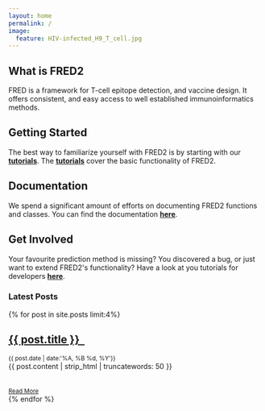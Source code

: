 ```yaml
---
layout: home
permalink: /
image:
  feature: HIV-infected_H9_T_cell.jpg
---
```


<div class="tiles">

<div class="tile">
  <h2 class="post-title">What is FRED2</h2>
  <p class="post-excerpt">FRED is a framework for T-cell epitope detection, and vaccine design. It offers consistent, 
  and easy access to well established immunoinformatics methods.</p>
</div><!-- /.tile -->

<div class="tile">
  <h2 class="post-title">Getting Started</h2>
  <p class="post-excerpt">The best way to familiarize yourself with FRED2 is by starting with our 
  <b><a href="https://github.com/FRED-2/Fred2/tree/master/Fred2/tutorials">tutorials</a></b>. The 
  <b><a href="https://github.com/FRED-2/Fred2/tree/master/Fred2/tutorials">tutorials</a></b> cover the basic 
  functionality of FRED2.</p>
</div><!-- /.tile -->

<div class="tile">
  <h2 class="post-title">Documentation</h2>
  <p class="post-excerpt">We spend a significant amount of efforts on documenting FRED2 functions and classes. 
  You can find the documentation <b><a href="fred2.readthedocs.org">here</a></b>.</p>
</div><!-- /.tile -->

<div class="tile">
  <h2 class="post-title">Get Involved</h2>
  <p class="post-excerpt">Your favourite prediction method is missing? You discovered a bug, or just want to extend 
  FRED2's functionality? Have a look at you tutorials for developers 
  <b><a href="https://github.com/FRED-2/Fred2/wiki#for-developers">here</a></b>.</p>
</div><!-- /.tile -->

</div><!-- /.tiles -->


<div class="archive-wrap">
    <h3> Latest Posts </h3>
    <div class="bullets">
        {% for post in site.posts limit:4%}
        <div class="bullet one-col-bullet">
            <div class="bullet-icon">
                <a href="{{ site.url }}{{ post.url }}"><img src="{{ site.url }}/images/{{ post.image.teaser }}" alt=""></a>
            </div>
            <div class="bullet-content">
                <h2><a href="{{ site.url }}{{ post.url }}">{{ post.title }}  &nbsp;</a></h2>
                <small>{{ post.date | date:'%A, %B %d, %Y'}}</small>
                <article class="excerpt">{{ post.content | strip_html | truncatewords: 50 }}</article>
                <br></br>
                <small><a class="pull-left marginBottom10" href="{{ site.url }}{{ post.url }}">Read More</a></small>
            </div>
        </div>
        {% endfor %}
    </div>

</div><!-- /.tiles -->
